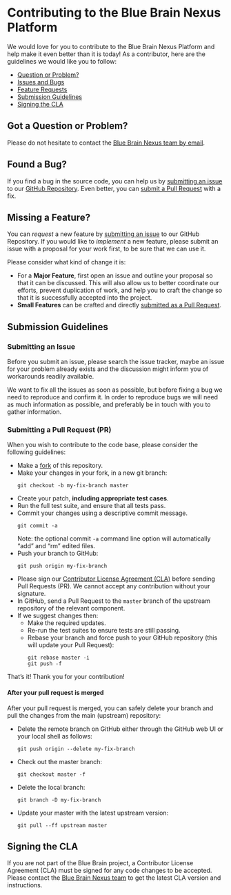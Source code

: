 # Contributing to the Blue Brain Nexus Platform

We would love for you to contribute to the Blue Brain Nexus Platform and help make it even better than it is today! As a
contributor, here are the guidelines we would like you to follow:
 - [Question or Problem?](#question)
 - [Issues and Bugs](#issue)
 - [Feature Requests](#feature)
 - [Submission Guidelines](#submit)
 - [Signing the CLA](#cla)
 
## <a name="question"></a> Got a Question or Problem?

Please do not hesitate to contact the [Blue Brain Nexus team by email][nexus-team-email].

## <a name="issue"></a> Found a Bug?

If you find a bug in the source code, you can help us by [submitting an issue](#submit-issue) to our
[GitHub Repository][github]. Even better, you can [submit a Pull Request](#submit-pr) with a fix.

## <a name="feature"></a> Missing a Feature?

You can *request* a new feature by [submitting an issue](#submit-issue) to our GitHub Repository. If you would like to
*implement* a new feature, please submit an issue with a proposal for your work first, to be sure that we can use it.

Please consider what kind of change it is:
* For a **Major Feature**, first open an issue and outline your proposal so that it can be
discussed. This will also allow us to better coordinate our efforts, prevent duplication of work,
and help you to craft the change so that it is successfully accepted into the project.
* **Small Features** can be crafted and directly [submitted as a Pull Request](#submit-pr).

## <a name="submit"></a> Submission Guidelines

### <a name="submit-issue"></a> Submitting an Issue

Before you submit an issue, please search the issue tracker, maybe an issue for your problem already exists and the
discussion might inform you of workarounds readily available.

We want to fix all the issues as soon as possible, but before fixing a bug we need to reproduce and confirm it. In order
to reproduce bugs we will need as much information as possible, and preferably be in touch with you to gather
information.

### <a name="submit-pr"></a> Submitting a Pull Request (PR)

When you wish to contribute to the code base, please consider the following guidelines:
* Make a [fork](https://guides.github.com/activities/forking/) of this repository.
* Make your changes in your fork, in a new git branch:
     ```shell
     git checkout -b my-fix-branch master
     ```
* Create your patch, **including appropriate test cases**.
* Run the full test suite, and ensure that all tests pass.
* Commit your changes using a descriptive commit message.
     ```shell
     git commit -a
     ```
  Note: the optional commit `-a` command line option will automatically “add” and “rm” edited files.
* Push your branch to GitHub:
    ```shell
    git push origin my-fix-branch
    ```
* Please sign our [Contributor License Agreement (CLA)](#cla) before sending Pull Requests (PR).
  We cannot accept any contribution without your signature.
* In GitHub, send a Pull Request to the `master` branch of the upstream repository of the relevant component.
* If we suggest changes then:
  * Make the required updates.
  * Re-run the test suites to ensure tests are still passing.
  * Rebase your branch and force push to your GitHub repository (this will update your Pull Request):
    ```shell
    git rebase master -i
    git push -f
    ```
That’s it! Thank you for your contribution!

#### After your pull request is merged

After your pull request is merged, you can safely delete your branch and pull the changes from the main (upstream)
repository:
* Delete the remote branch on GitHub either through the GitHub web UI or your local shell as follows:
    ```shell
    git push origin --delete my-fix-branch
    ```
* Check out the master branch:
    ```shell
    git checkout master -f
    ```
* Delete the local branch:
    ```shell
    git branch -D my-fix-branch
    ```
* Update your master with the latest upstream version:
    ```shell
    git pull --ff upstream master
    ```
## <a name="cla"></a> Signing the CLA

If you are not part of the Blue Brain project, a Contributor License Agreement (CLA) must be signed for any code changes
to be accepted. Please contact the [Blue Brain Nexus team][nexus-team-email] to get the latest CLA version and
instructions.

[nexus-team-email]: mailto:bbp-nexus-support@groupes.epfl.ch
[github]: https://github.com/BlueBrain/nexus
